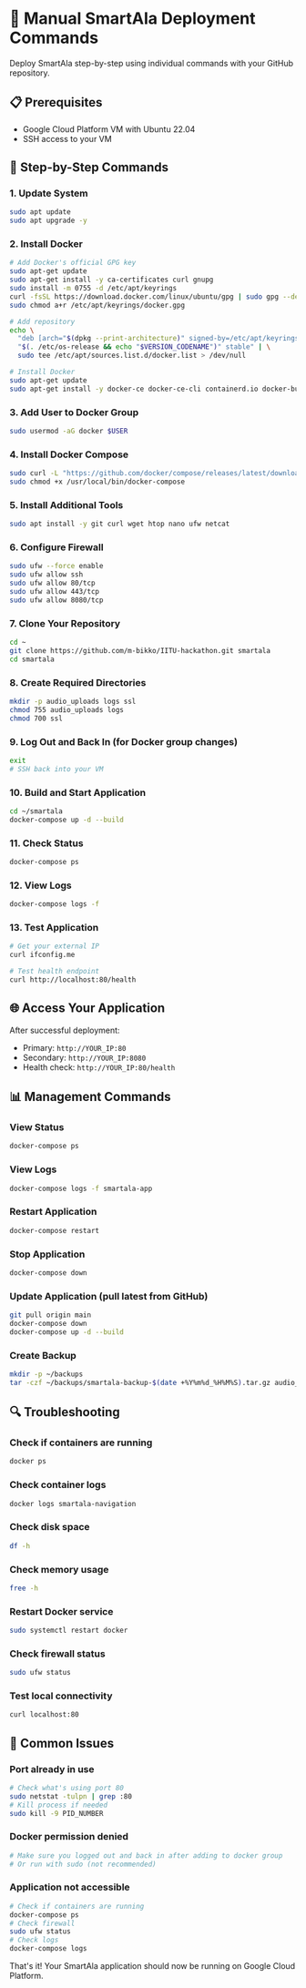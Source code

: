 # 🚀 Manual SmartAla Deployment Commands

Deploy SmartAla step-by-step using individual commands with your GitHub repository.

## 📋 Prerequisites
- Google Cloud Platform VM with Ubuntu 22.04
- SSH access to your VM

## 🔧 Step-by-Step Commands

### 1. Update System
```bash
sudo apt update
sudo apt upgrade -y
```

### 2. Install Docker
```bash
# Add Docker's official GPG key
sudo apt-get update
sudo apt-get install -y ca-certificates curl gnupg
sudo install -m 0755 -d /etc/apt/keyrings
curl -fsSL https://download.docker.com/linux/ubuntu/gpg | sudo gpg --dearmor -o /etc/apt/keyrings/docker.gpg
sudo chmod a+r /etc/apt/keyrings/docker.gpg

# Add repository
echo \
  "deb [arch="$(dpkg --print-architecture)" signed-by=/etc/apt/keyrings/docker.gpg] https://download.docker.com/linux/ubuntu \
  "$(. /etc/os-release && echo "$VERSION_CODENAME")" stable" | \
  sudo tee /etc/apt/sources.list.d/docker.list > /dev/null

# Install Docker
sudo apt-get update
sudo apt-get install -y docker-ce docker-ce-cli containerd.io docker-buildx-plugin docker-compose-plugin
```

### 3. Add User to Docker Group
```bash
sudo usermod -aG docker $USER
```

### 4. Install Docker Compose
```bash
sudo curl -L "https://github.com/docker/compose/releases/latest/download/docker-compose-$(uname -s)-$(uname -m)" -o /usr/local/bin/docker-compose
sudo chmod +x /usr/local/bin/docker-compose
```

### 5. Install Additional Tools
```bash
sudo apt install -y git curl wget htop nano ufw netcat
```

### 6. Configure Firewall
```bash
sudo ufw --force enable
sudo ufw allow ssh
sudo ufw allow 80/tcp
sudo ufw allow 443/tcp
sudo ufw allow 8080/tcp
```

### 7. Clone Your Repository
```bash
cd ~
git clone https://github.com/m-bikko/IITU-hackathon.git smartala
cd smartala
```

### 8. Create Required Directories
```bash
mkdir -p audio_uploads logs ssl
chmod 755 audio_uploads logs
chmod 700 ssl
```

### 9. Log Out and Back In (for Docker group changes)
```bash
exit
# SSH back into your VM
```

### 10. Build and Start Application
```bash
cd ~/smartala
docker-compose up -d --build
```

### 11. Check Status
```bash
docker-compose ps
```

### 12. View Logs
```bash
docker-compose logs -f
```

### 13. Test Application
```bash
# Get your external IP
curl ifconfig.me

# Test health endpoint
curl http://localhost:80/health
```

## 🌐 Access Your Application

After successful deployment:
- Primary: `http://YOUR_IP:80`
- Secondary: `http://YOUR_IP:8080`
- Health check: `http://YOUR_IP:80/health`

## 📊 Management Commands

### View Status
```bash
docker-compose ps
```

### View Logs
```bash
docker-compose logs -f smartala-app
```

### Restart Application
```bash
docker-compose restart
```

### Stop Application
```bash
docker-compose down
```

### Update Application (pull latest from GitHub)
```bash
git pull origin main
docker-compose down
docker-compose up -d --build
```

### Create Backup
```bash
mkdir -p ~/backups
tar -czf ~/backups/smartala-backup-$(date +%Y%m%d_%H%M%S).tar.gz audio_uploads/ logs/ .env
```

## 🔍 Troubleshooting

### Check if containers are running
```bash
docker ps
```

### Check container logs
```bash
docker logs smartala-navigation
```

### Check disk space
```bash
df -h
```

### Check memory usage
```bash
free -h
```

### Restart Docker service
```bash
sudo systemctl restart docker
```

### Check firewall status
```bash
sudo ufw status
```

### Test local connectivity
```bash
curl localhost:80
```

## 🚨 Common Issues

### Port already in use
```bash
# Check what's using port 80
sudo netstat -tulpn | grep :80
# Kill process if needed
sudo kill -9 PID_NUMBER
```

### Docker permission denied
```bash
# Make sure you logged out and back in after adding to docker group
# Or run with sudo (not recommended)
```

### Application not accessible
```bash
# Check if containers are running
docker-compose ps
# Check firewall
sudo ufw status
# Check logs
docker-compose logs
```

That's it! Your SmartAla application should now be running on Google Cloud Platform. 